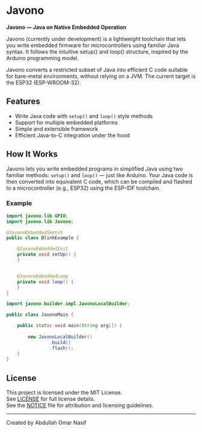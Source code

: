 # Javono

**Javono — Java on Native Embedded Operation** 

Javono (currently under development) is a lightweight toolchain that lets you write embedded firmware for microcontrollers using familiar Java syntax. It follows the intuitive setup() and loop() structure, inspired by the Arduino programming model.

Javono converts a restricted subset of Java into efficient C code suitable for bare-metal environments, without relying on a JVM. The current target is the ESP32 (ESP-WROOM-32).

## Features

- Write Java code with `setup()` and `loop()` style methods  
- Support for multiple embedded platforms  
- Simple and extensible framework  
- Efficient Java-to-C integration under the hood

## How It Works

Javono lets you write embedded programs in simplified Java using two familiar methods: `setup()` and `loop()` — just like Arduino. Your Java code is then converted into equivalent C code, which can be compiled and flashed to a microcontroller (e.g., ESP32) using the ESP-IDF toolchain.

### Example

```java
import javono.lib.GPIO;
import javono.lib.Javono;

@JavonoEmbeddedSketch
public class BlinkExample {

    @JavonoEmbeddedInit
    private void setUp() {
    }


    @JavonoEmbeddedLoop
    private void loop() {
    }
}
```

```java
import javono.builder.impl.JavonoLocalBuilder;

public class JavonoMain {

    public static void main(String arg[]) {
    
        new JavonoLocalBuilder()
                .build()
                .flash();
    }
}
```

## License

This project is licensed under the MIT License.  
See [LICENSE](LICENSE) for full license details.  
See the [NOTICE](NOTICE) file for attribution and licensing guidelines.

---

Created by Abdullah Omar Nasif
